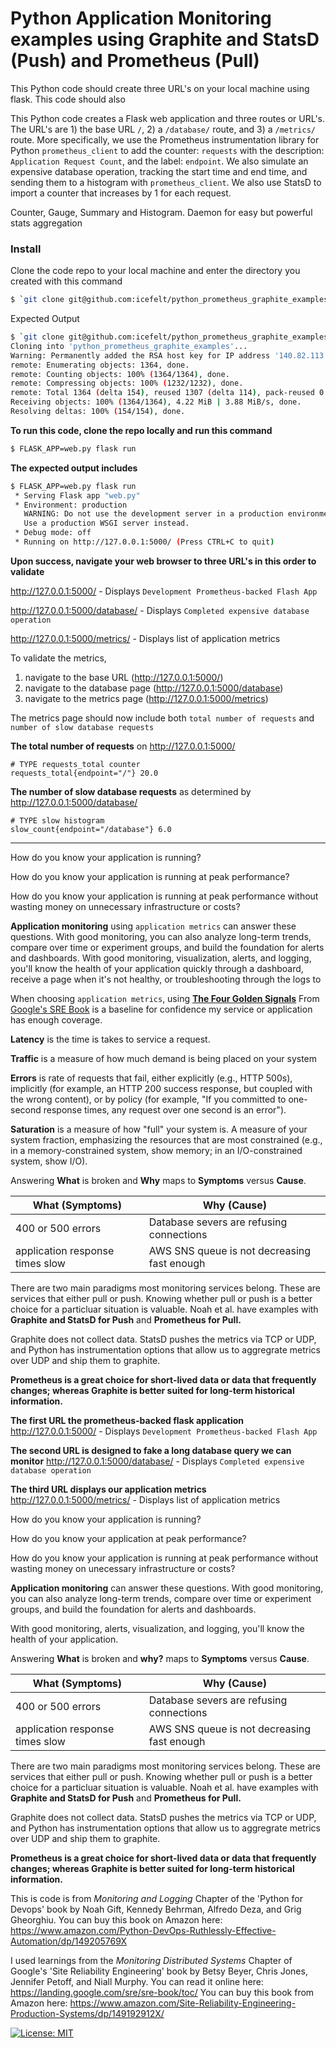 # Python Application Monitoring examples using Graphite and StatsD (Push) and Prometheus (Pull)

This Python code should create three URL's on your local machine using flask. This code should also


This Python code creates a Flask web application and three routes or URL's. The URL's are 1) the base URL `/`, 2) a `/database/` route, and 3) a `/metrics/` route. More specifically, we use the Prometheus instrumentation library for Python `prometheus_client` to add the counter: `requests` with the description: `Application Request Count`, and the label: `endpoint`. We also simulate an expensive database operation, tracking the start time and end time, and sending them to a histogram with `prometheus_client`. We also use StatsD to import a counter that increases by 1 for each request.

Counter, Gauge, Summary and Histogram.
Daemon for easy but powerful stats aggregation



### Install

Clone the code repo to your local machine and enter the directory you created with this command
```bash
$ `git clone git@github.com:icefelt/python_prometheus_graphite_examples.git && cd python_prometheus_graphite_examples`
```

Expected Output
```bash
$ `git clone git@github.com:icefelt/python_prometheus_graphite_examples.git && cd python_prometheus_graphite_examples`
Cloning into 'python_prometheus_graphite_examples'...
Warning: Permanently added the RSA host key for IP address '140.82.113.3' to the list of known hosts.
remote: Enumerating objects: 1364, done.
remote: Counting objects: 100% (1364/1364), done.
remote: Compressing objects: 100% (1232/1232), done.
remote: Total 1364 (delta 154), reused 1307 (delta 114), pack-reused 0
Receiving objects: 100% (1364/1364), 4.22 MiB | 3.88 MiB/s, done.
Resolving deltas: 100% (154/154), done.
```

**To run this code, clone the repo locally and run this command**
```bash
$ FLASK_APP=web.py flask run
```
**The expected output includes**
```bash
$ FLASK_APP=web.py flask run
 * Serving Flask app "web.py"
 * Environment: production
   WARNING: Do not use the development server in a production environment.
   Use a production WSGI server instead.
 * Debug mode: off
 * Running on http://127.0.0.1:5000/ (Press CTRL+C to quit)
 ```

**Upon success, navigate your web browser to three URL's in this order to validate**

http://127.0.0.1:5000/ - Displays `Development Prometheus-backed Flash App`

http://127.0.0.1:5000/database/ - Displays `Completed expensive database operation`

http://127.0.0.1:5000/metrics/ - Displays list of application metrics

To validate the metrics,
1. navigate to the base URL (http://127.0.0.1:5000/)
2. navigate to the database page (http://127.0.0.1:5000/database)
3. navigate to the metrics page (http://127.0.0.1:5000/metrics)

The metrics page should now include both `total number of requests` and `number of slow database requests`

**The total number of requests** on http://127.0.0.1:5000/
```
# TYPE requests_total counter
requests_total{endpoint="/"} 20.0
```
**The number of slow database requests** as determined by http://127.0.0.1:5000/database/
```
# TYPE slow histogram
slow_count{endpoint="/database"} 6.0
```

---------------------------------------------------------------------




How do you know your application is running?

How do you know your application is running at peak performance?

How do you know your application is running at peak performance without wasting money on unnecessary infrastructure or costs?

**Application monitoring** using `application metrics` can answer these questions. With good monitoring, you can also analyze long-term trends, compare over time or experiment groups, and build the foundation for alerts and dashboards. With good monitoring, visualization, alerts, and logging, you'll know the health of your application quickly through a dashboard, receive a page when it's not healthy, or troubleshooting through the logs to

When choosing `application metrics`, using [**The Four Golden Signals**](https://landing.google.com/sre/sre-book/chapters/monitoring-distributed-systems/) From [Google's SRE Book](https://landing.google.com/sre/sre-book/toc/index.html) is a baseline for confidence my service or application has enough coverage.

**Latency** is the time is takes to service a request.

**Traffic** is a measure of how much demand is being placed on your system

**Errors** is rate of requests that fail, either explicitly (e.g., HTTP 500s), implicitly (for example, an HTTP 200 success response, but coupled with the wrong content), or by policy (for example, "If you committed to one-second response times, any request over one second is an error").

**Saturation** is a measure of how "full" your system is. A measure of your system fraction, emphasizing the resources that are most constrained (e.g., in a memory-constrained system, show memory; in an I/O-constrained system, show I/O).

Answering **What** is broken and **Why** maps to **Symptoms** versus **Cause**.

| **What** (Symptoms)| **Why** (Cause)|
|------|------|
|400 or 500 errors | Database severs are refusing connections|
|application response times slow | AWS SNS queue is not decreasing fast enough |


There are two main paradigms most monitoring services belong. These are services that either pull or push. Knowing whether pull or push is a better choice for a particluar situation is valuable. Noah et al. have examples with **Graphite and StatsD for Push** and **Prometheus for Pull.**

Graphite does not collect data. StatsD pushes the metrics via TCP or UDP, and Python has instrumentation options that allow us to aggregrate metrics over UDP and ship them to graphite.

**Prometheus is a great choice for short-lived data or data that frequently changes; whereas Graphite is better suited for long-term historical information.**






















**The first URL the prometheus-backed flask application**
http://127.0.0.1:5000/ - Displays `Development Prometheus-backed Flash App`

**The second URL is designed to fake a long database query we can monitor**
http://127.0.0.1:5000/database/ - Displays `Completed expensive database operation`

**The third URL displays our application metrics**
http://127.0.0.1:5000/metrics/ - Displays list of application metrics


How do you know your application is running?

How do you know your application at peak performance?

How do you know your application is running at peak performance without wasting money on unecessary infrastructure or costs?

**Application monitoring** can answer these questions. With good monitoring, you can also analyze long-term trends, compare over time or experiment groups, and build the foundation for alerts and dashboards.  

With good monitoring, alerts, visualization, and logging, you'll know the health of your application.

Answering **What** is broken and **why?** maps to **Symptoms** versus **Cause**.

| What (Symptoms)| Why (Cause)|
|------|------|
|400 or 500 errors | Database severs are refusing connections|
|application response times slow | AWS SNS queue is not decreasing fast enough |

There are two main paradigms most monitoring services belong. These are services that either pull or push. Knowing whether pull or push is a better choice for a particluar situation is valuable. Noah et al. have examples with **Graphite and StatsD for Push** and **Prometheus for Pull.**

Graphite does not collect data. StatsD pushes the metrics via TCP or UDP, and Python has instrumentation options that allow us to aggregrate metrics over UDP and ship them to graphite.

**Prometheus is a great choice for short-lived data or data that frequently changes; whereas Graphite is better suited for long-term historical information.**

This is code is from _Monitoring and Logging_ Chapter of the 'Python for Devops' book by Noah Gift, Kennedy Behrman, Alfredo Deza, and Grig Gheorghiu.
You can buy this book on Amazon here: https://www.amazon.com/Python-DevOps-Ruthlessly-Effective-Automation/dp/149205769X

I used learnings from the _Monitoring Distributed Systems_ Chapter of Google's 'Site Reliability Engineering' book by Betsy Beyer, Chris Jones, Jennifer Petoff, and Niall Murphy.
You can read it online here: https://landing.google.com/sre/sre-book/toc/
You can buy this book from Amazon here: https://www.amazon.com/Site-Reliability-Engineering-Production-Systems/dp/149192912X/

[![License: MIT](https://img.shields.io/badge/License-MIT-yellow.svg)](https://opensource.org/licenses/MIT)
